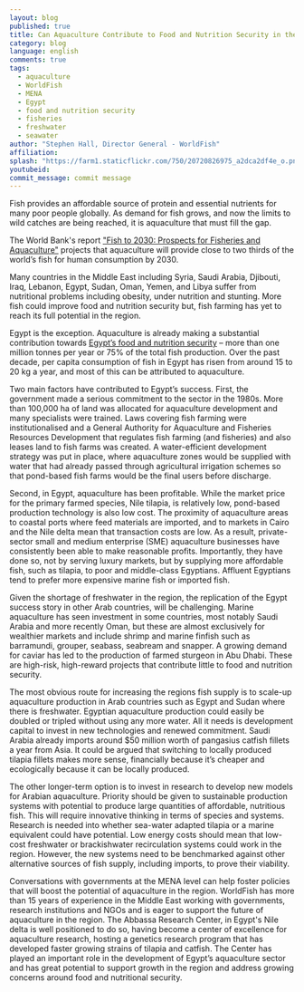 ```yaml
---
layout: blog
published: true
title: Can Aquaculture Contribute to Food and Nutrition Security in the Middle East?
category: blog
language: english
comments: true
tags: 
  - aquaculture
  - WorldFish
  - MENA
  - Egypt
  - food and nutrition security
  - fisheries
  - freshwater
  - seawater
author: "Stephen Hall, Director General - WorldFish"
affiliation: 
splash: "https://farm1.staticflickr.com/750/20720826975_a2dca2df4e_o.png"
youtubeid: 
commit_message: commit message
---
```

Fish provides an affordable source of protein and essential nutrients for many poor people globally. As demand for fish grows, and now the limits to wild catches are being reached, it is aquaculture that must fill the gap. 
<!-- more -->

The World Bank's report ["Fish to 2030: Prospects for Fisheries and Aquaculture"](http://www.fao.org/docrep/019/i3640e/i3640e.pdf) projects that aquaculture will provide close to two thirds of the world’s fish for human consumption by 2030. 

Many countries in the Middle East including Syria, Saudi Arabia, Djibouti, Iraq, Lebanon, Egypt, Sudan, Oman, Yemen, and Libya suffer from nutritional problems including obesity, under nutrition and stunting. More fish could improve food and nutrition security but, fish farming has yet to reach its full potential in the region.

Egypt is the exception. Aquaculture is already making a substantial contribution towards [Egypt’s food and nutrition security](http://www.worldfishcenter.org/content/infographic-fish-food-secure-and-prosperous-egypt) – more than one million tonnes per year or 75% of the total fish production. Over the past decade, per capita consumption of fish in Egypt has risen from around 15 to 20 kg a year, and most of this can be attributed to aquaculture.

Two main factors have contributed to Egypt’s success. First, the government made a serious commitment to the sector in the 1980s. More than 100,000 ha of land was allocated for aquaculture development and many specialists were trained. Laws covering fish farming were institutionalised and a General Authority for Aquaculture and Fisheries Resources Development that regulates fish farming (and fisheries) and also leases land to fish farms was created. A water-efficient development strategy was put in place, where aquaculture zones would be supplied with water that had already passed through agricultural irrigation schemes so that pond-based fish farms would be the final users before discharge. 

Second, in Egypt, aquaculture has been profitable. While the market price for the primary farmed species, Nile tilapia, is relatively low, pond-based production technology is also low cost. The proximity of aquaculture areas to coastal ports where feed materials are imported, and to markets in Cairo and the Nile delta mean that transaction costs are low. As a result, private-sector small and medium enterprise (SME) aquaculture businesses have consistently been able to make reasonable profits. Importantly, they have done so, not by serving luxury markets, but by supplying more affordable fish, such as tilapia, to poor and middle-class Egyptians.  Affluent Egyptians tend to prefer more expensive marine fish or imported fish.

Given the shortage of freshwater in the region, the replication of the Egypt success story in other Arab countries, will be challenging. Marine aquaculture has seen investment in some countries, most notably Saudi Arabia and more recently Oman, but these are almost exclusively for wealthier markets and include shrimp and marine finfish such as barramundi, grouper, seabass, seabream and snapper. A growing demand for caviar has led to the production of farmed sturgeon in Abu Dhabi. These are high-risk, high-reward projects that contribute little to food and nutrition security.

The most obvious route for increasing the regions fish supply is to scale-up aquaculture production in Arab countries such as Egypt and Sudan where there is freshwater. Egyptian aquaculture production could easily be doubled or tripled without using any more water. All it needs is development capital to invest in new technologies and renewed commitment. Saudi Arabia already imports around $50 million worth of pangasius catfish fillets a year from Asia. It could be argued that switching to locally produced tilapia fillets makes more sense, financially because it’s cheaper and ecologically because it can be locally produced.

The other longer-term option is to invest in research to develop new models for Arabian aquaculture. Priority should be given to sustainable production systems with potential to produce large quantities of affordable, nutritious fish. This will require innovative thinking in terms of species and systems. Research is needed into whether sea-water adapted tilapia or a marine equivalent could have potential. Low energy costs should mean that low-cost freshwater or brackishwater recirculation systems could work in the region. However, the new systems need to be benchmarked against other alternative sources of fish supply, including imports, to prove their viability. 

Conversations with governments at the MENA level can help foster policies that will boost the potential of aquaculture in the region. WorldFish has more than 15 years of experience in the Middle East working with governments, research institutions and NGOs and is eager to support the future of aquaculture in the region. The Abbassa Research Center, in Egypt's Nile delta is well positioned to do so, having become a center of excellence for aquaculture research, hosting a genetics research program that has developed faster growing strains of tilapia and catfish. The Center has played an important role in the development of Egypt’s aquaculture sector and has great potential to support growth in the region and address growing concerns around food and nutritional security.